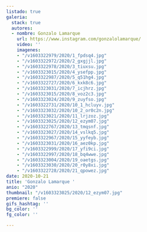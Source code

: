 ```yaml
---
listado: true
galeria:
  stack: true
  autores:
  - nombre: Gonzalo Lamarque
    url: https://www.instagram.com/gonzalolamarque/
    video: ''
    imagenes:
    - "/v1603322979/2020/1_fpdsq4.jpg"
    - "/v1603322972/2020/2_gxgjjl.jpg"
    - "/v1603322978/2020/3_tiuxsu.jpg"
    - "/v1603323015/2020/4_ysefpp.jpg"
    - "/v1603322987/2020/5_q51hg4.jpg"
    - "/v1603322727/2020/6_kxk8c6.jpg"
    - "/v1603323031/2020/7_icjhrz.jpg"
    - "/v1603323015/2020/8_voz2c3.jpg"
    - "/v1603323024/2020/9_zuyfso.jpg"
    - "/v1603322731/2020/10_1_hcluyv.jpg"
    - "/v1603323032/2020/10_2_or0c2n.jpg"
    - "/v1603323021/2020/11_lrjzoz.jpg"
    - "/v1603323025/2020/12_ezym07.jpg"
    - "/v1603322767/2020/13_tmqsnf.jpg"
    - "/v1603323027/2020/14_vslkq5.jpg"
    - "/v1603322967/2020/15_yyfeyb.jpg"
    - "/v1603323031/2020/16_aez0kp.jpg"
    - "/v1603322999/2020/17_yfi9ci.jpg"
    - "/v1603322997/2020/18_bq4wwe.jpg"
    - "/v1603323004/2020/19_oaetgs.jpg"
    - "/v1603323030/2020/20_r0y8xi.jpg"
    - "/v1603322728/2020/21_qpowez.jpg"
date: 2020-10-21
title: 'Gonzalo Lamarque '
anio: "2020"
thumbnail: "/v1603323025/2020/12_ezym07.jpg"
premiere: false
gifs_hashtag: ''
bg_color: ''
fg_color: ''

---
```

